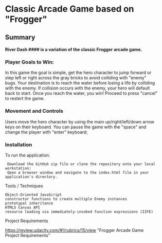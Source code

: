 # Classic Arcade Game based on "Frogger"
## Summary

#### River Dash #### is a variation of the classic Frogger arcade game.

### Player Goals to Win:

In this game the goal is simple, get the hero character to jump forward or step left or right across the gray bricks to avoid colliding with "enemy" bugs. Your destination is to reach the water before losing a life by colliding with the enemy. If collision occurs with the enemy, your hero will default back to start. Once you reach the water, you win! Proceed to press "cancel" to restert the game.

### Movement and Controls

Users move the hero character by using the main up/right/left/down arrow keys on their keyboard. You can pause the game with the "space" and change the player with "enter" keyboard;

### Installation

To run the application:

     Download the GitHub zip file or clone the repository onto your local workstation:
     Open a browser window and navigate to the index.html file in your application's directory.

Tools / Techniques

    Object-Oriented JavaScript
    constructor functions to create multiple Enemy instances
    prototypal inheritance
    HTML5 Canvas API
    resource loading via immediately-invoked function expressions (IIFE)

Project Requirements

https://review.udacity.com/#!/rubrics/15/view "Frogger Arcade Game Project Requirements"

